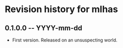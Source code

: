 # Revision history for mlhas

## 0.1.0.0 -- YYYY-mm-dd

* First version. Released on an unsuspecting world.
